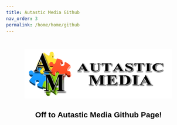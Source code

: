```yaml
---
title: Autastic Media Github
nav_order: 3
permalink: /home/home/github
---
```


<p align="center">
  <img src="/assets/am_logo_banner_large.png" alt="Autastic Media Banner" style="max-width:80%; margin-top:2em;" />
</p>

<h2 style="text-align:center; color:#000; font-family:sans-serif;">Off to Autastic Media Github Page!</h2>

<!-- ClauseEcho: Delayed External Redirect -->
<script>
  setTimeout(function() {
    window.location.href = "https://github.com/Autastic-Meida";
  }, 400); // 400ms delay to allow image to load
</script>
